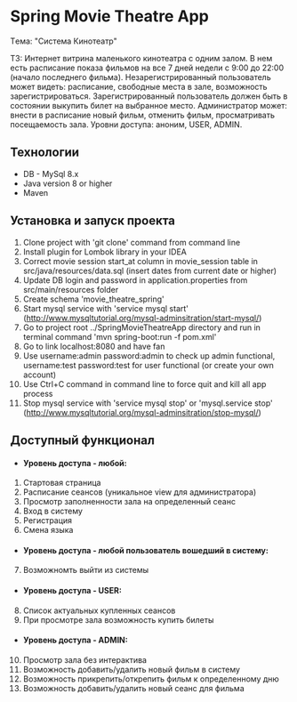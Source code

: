 # Spring Movie Theatre App

Tема: "Система Кинотеатр" 

ТЗ: Интернет витрина маленького кинотеатра с одним залом. В нем есть расписание показа фильмов на все 7 дней недели 
с 9:00 до 22:00 (начало последнего фильма). Незарегистрированный пользователь может видеть: расписание, свободные
места в зале, возможность зарегистрироваться. Зарегистрированный пользователь должен быть в состоянии выкупить 
билет на выбранное место. Администратор может: внести в расписание новый фильм, отменить фильм,
просматривать посещаемость зала.
Уровни доступа: аноним, USER, ADMIN.

## Технологии
- DB - MySql 8.x
- Java version 8 or higher
- Maven

## Установка и запуск проекта

1. Clone project with 'git clone' command from command line
2. Install plugin for Lombok library in your IDEA
3. Correct movie session start_at column in movie_session table in src/java/resources/data.sql (insert dates from current date or higher)
4. Update DB login and password in application.properties from src/main/resources folder
5. Create schema 'movie_theatre_spring'
6. Start mysql service with 'service mysql start' (http://www.mysqltutorial.org/mysql-adminsitration/start-mysql/)
7. Go to project root ../SpringMovieTheatreApp directory and run in terminal command 'mvn spring-boot:run -f pom.xml'
8. Go to link localhost:8080 and have fan
9. Use username:admin password:admin to check up admin functional, username:test password:test for user functional (or create your own account)
10. Use Ctrl+C command in command line to force quit and kill all app process
11. Stop mysql service with 'service mysql stop' or 'mysql.service stop' (http://www.mysqltutorial.org/mysql-adminsitration/stop-mysql/)

## Доступный функционал

- #### Уровень доступа - любой:

1.  Стартовая страница
2.  Расписание сеансов (уникальное view для администратора)
3.  Просмотр заполненности зала на определенный сеанс
4.  Вход в систему
5.  Регистрация
6.  Смена языка

- #### Уровень доступа - любой пользователь вошедший в систему:

7.  Возможномть выйти из системы

- #### Уровень доступа - USER:

8.  Список актуальных купленных сеансов
9.  При просмотре зала возможность купить билеты

- #### Уровень доступа - ADMIN:

10.  Просмотр зала без интерактива
11.  Возможность добавить/удалить новый фильм в систему
12.  Возможность прикрепить/открепить фильм к определенному дню
13.  Возможность добавить/удалить новый сеанс для фильма
